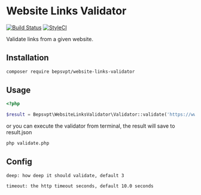 # Website Links Validator

[![Build Status](https://travis-ci.org/BePsvPT/website-links-validator.svg?branch=master)](https://travis-ci.org/BePsvPT/website-links-validator)
[![StyleCI](https://styleci.io/repos/52674497/shield?style=flat)](https://styleci.io/repos/52674497)

Validate links from a given website.

## Installation

```bash
composer require bepsvpt/website-links-validator
```

## Usage

```php
<?php

$result = Bepsvpt\WebsiteLinksValidator\Validator::validate('https://www.google.com/', $config = []);
```

or you can execute the validator from terminal, the result will save to result.json

```bash
php validate.php
```

## Config

```
deep: how deep it should validate, default 3

timeout: the http timeout seconds, default 10.0 seconds
```
